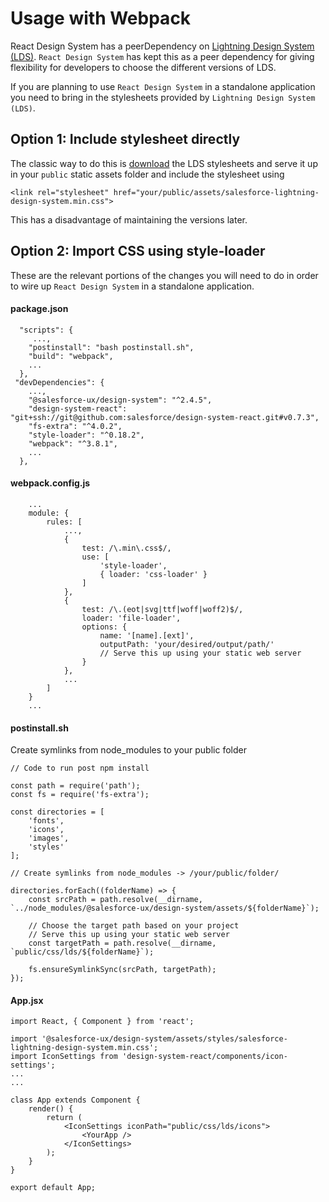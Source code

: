 # Usage with Webpack

React Design System has a peerDependency on [Lightning Design System (LDS)](https://github.com/salesforce-ux/design-system). `React Design System` has kept this as a peer dependency for giving flexibility for developers to choose the different versions of LDS.

If you are planning to use `React Design System` in a standalone application you need to bring in the stylesheets provided by `Lightning Design System (LDS)`.

## Option 1: Include stylesheet directly

The classic way to do this is [download](https://www.lightningdesignsystem.com/downloads) the LDS stylesheets and serve it up in your `public` static assets folder and include the stylesheet using

```
<link rel="stylesheet" href="your/public/assets/salesforce-lightning-design-system.min.css">
```

This has a disadvantage of maintaining the versions later.

## Option 2: Import CSS using style-loader

These are the relevant portions of the changes you will need to do in order to wire up `React Design System` in a standalone application.

#### package.json

```
  "scripts": {
     ...,
    "postinstall": "bash postinstall.sh",
    "build": "webpack",
    ...
  },
 "devDependencies": {
    ...,
    "@salesforce-ux/design-system": "^2.4.5",
    "design-system-react": "git+ssh://git@github.com:salesforce/design-system-react.git#v0.7.3",
    "fs-extra": "^4.0.2",
    "style-loader": "^0.18.2",
    "webpack": "^3.8.1",
    ...
  },
```


#### webpack.config.js

```
    ...
    module: {
        rules: [
            ...,
            {
                test: /\.min\.css$/,
                use: [
                    'style-loader',
                    { loader: 'css-loader' }
                ]
            },
            {
                test: /\.(eot|svg|ttf|woff|woff2)$/,
                loader: 'file-loader',
                options: {
                    name: '[name].[ext]',
                    outputPath: 'your/desired/output/path/'
                    // Serve this up using your static web server
                }
            },
            ...
        ]
    }
    ...
```

#### postinstall.sh

Create symlinks from node_modules to your public folder

```
// Code to run post npm install

const path = require('path');
const fs = require('fs-extra');

const directories = [
    'fonts',
    'icons',
    'images',
    'styles'
];

// Create symlinks from node_modules -> /your/public/folder/

directories.forEach((folderName) => {
    const srcPath = path.resolve(__dirname, `../node_modules/@salesforce-ux/design-system/assets/${folderName}`);

    // Choose the target path based on your project
    // Serve this up using your static web server
    const targetPath = path.resolve(__dirname, `public/css/lds/${folderName}`);

    fs.ensureSymlinkSync(srcPath, targetPath);
});
```

#### App.jsx

```
import React, { Component } from 'react';

import '@salesforce-ux/design-system/assets/styles/salesforce-lightning-design-system.min.css';
import IconSettings from 'design-system-react/components/icon-settings';
...
...

class App extends Component {
    render() {
        return (
            <IconSettings iconPath="public/css/lds/icons">
                <YourApp />
            </IconSettings>
        );
    }
}

export default App;
```

